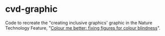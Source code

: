 # cvd-graphic

Code to recreate the "creating inclusive graphics' graphic in the Nature Technology Feature, "[Colour me better: fixing figures for colour blindness](https://www.nature.com/articles/d41586-021-02696-z)".
